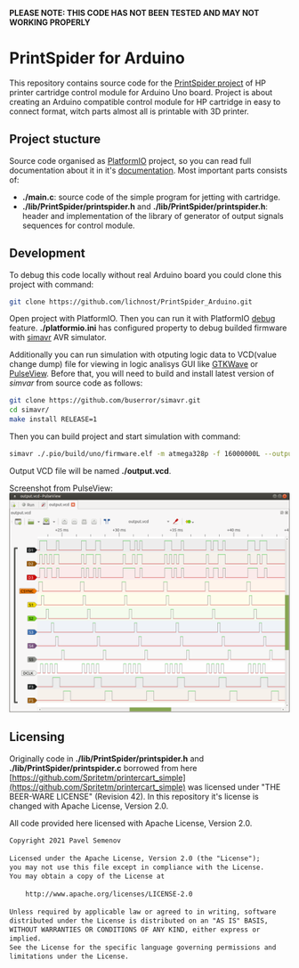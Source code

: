 **PLEASE NOTE: THIS CODE HAS NOT BEEN TESTED AND MAY NOT WORKING PROPERLY**

# PrintSpider for Arduino

This repository contains source code for the [PrintSpider project](https://hackaday.io/project/176931-hp-printer-cartridge-control-module) of HP printer cartridge control module for Arduino Uno board. Project is about creating an Arduino compatible control module for HP cartridge in easy to connect format, witch parts almost all is printable with 3D printer.

## Project stucture

Source code organised as [PlatformIO](https://platformio.org/) project, so you can read full documentation about it in it's [documentation](https://docs.platformio.org/en/latest/).
Most important parts consists of:

- **./main.c**: source code of the simple program for jetting with cartridge.
- **./lib/PrintSpider/printspider.h** and **./lib/PrintSpider/printspider.h**: header and implementation of the library of generator of output signals sequences for control module.

## Development

To debug this code locally without real Arduino board you could clone this project with command:

```bash
git clone https://github.com/lichnost/PrintSpider_Arduino.git
```

Open project with PlatformIO.
Then you can run it with PlatformIO [debug](https://docs.platformio.org/en/latest/plus/debugging.html) feature. **./platformio.ini** has configured property to debug builded firmware with [simavr](https://github.com/buserror/simavr) AVR simulator.

Additionally you can run simulation with otputing logic data to VCD(value change dump) file for viewing in logic analisys GUI like [GTKWave](http://gtkwave.sourceforge.net/) or [PulseView](https://sigrok.org/wiki/PulseView).
Before that, you will need to build and install latest version of *simvar* from source code as follows:

```bash
git clone https://github.com/buserror/simavr.git
cd simavr/
make install RELEASE=1
```

Then you can build project and start simulation with command:

```bash
simavr ./.pio/build/uno/firmware.elf -m atmega328p -f 16000000L --output output.vcd --add-trace D1=trace@0x002B/0x01 --add-trace D2=trace@0x002B/0x02 --add-trace D3=trace@0x002B/0x04 --add-trace CSYNC=trace@0x002B/0x08 --add-trace S1=trace@0x002B/0x10 --add-trace S2=trace@0x002B/0x20 --add-trace S3=trace@0x002B/0x40 --add-trace S4=trace@0x002B/0x80 --add-trace S5=trace@0x0025/0x01 --add-trace DCLK=trace@0x0025/0x02 --add-trace F3=trace@0x0025/0x04 --add-trace F5=trace@0x0025/0x08
```

Output VCD file will be named **./output.vcd**.

Screenshot from PulseView:
![](./docs/pulseview.png)

## Licensing

Originally code in **./lib/PrintSpider/printspider.h** and **./lib/PrintSpider/printspider.c** borrowed from here [https://github.com/Spritetm/printercart_simple](https://github.com/Spritetm/printercart_simple) was licensed under "THE BEER-WARE LICENSE" (Revision 42). In this repository it's license is changed with Apache License, Version 2.0.

All code provided here licensed with Apache License, Version 2.0.

```
Copyright 2021 Pavel Semenov

Licensed under the Apache License, Version 2.0 (the "License");
you may not use this file except in compliance with the License.
You may obtain a copy of the License at

    http://www.apache.org/licenses/LICENSE-2.0

Unless required by applicable law or agreed to in writing, software
distributed under the License is distributed on an "AS IS" BASIS,
WITHOUT WARRANTIES OR CONDITIONS OF ANY KIND, either express or implied.
See the License for the specific language governing permissions and
limitations under the License.
```
